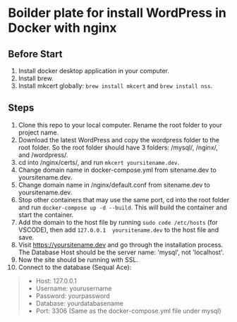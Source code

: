 # Boilder plate for install WordPress in Docker with nginx

## Before Start
1. Install docker desktop application in your computer.
2. Install brew.
3. Install mkcert globally: `brew install mkcert` and `brew install nss`.

## Steps
1. Clone this repo to your local computer. Rename the root folder to your project name.
2. Download the latest WordPress and copy the wordpress folder to the root folder. So the root folder should have 3 folders: /mysql/, /nginx/, and /wordpress/.
3. cd into /nginx/certs/, and run `mkcert yoursitename.dev`. 
4. Change domain name in docker-compose.yml from sitename.dev to yoursitename.dev.
5. Change domain name in /nginx/default.conf from sitename.dev to yoursitename.dev.
6. Stop other containers that may use the same port, cd into the root folder and run `docker-compose up -d --build`. This will build the container and start the container.
7. Add the domain to the host file by running `sudo code /etc/hosts` (for VSCODE), then add `127.0.0.1	yoursitename.dev` to the host file and save.
8. Visit https://yoursitename.dev and go through the installation process. The Database Host should be the server name: 'mysql', not 'localhost'.
9. Now the site should be running with SSL.
10. Connect to the database (Sequal Ace):
> * Host: 127.0.0.1
> * Username: yourusername
> * Password: yourpassword
> * Database: yourdatabasename
> * Port: 3306 (Same as the docker-compose.yml file under mysql)